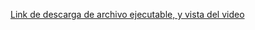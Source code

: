 [Link de descarga de archivo ejecutable, y vista del video](https://drive.google.com/drive/folders/10HgYdZ4ZtwRUo8Sz9LINvQEj0xvGEWMu?usp=sharing)
